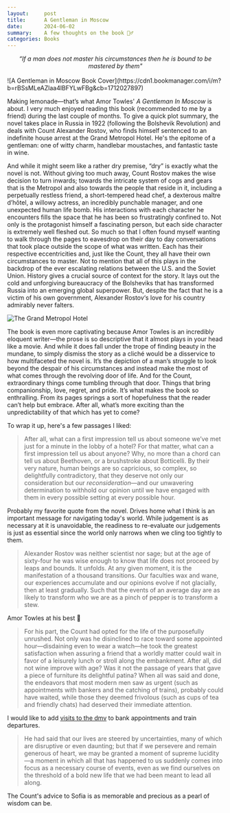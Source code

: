 ```yaml
---
layout:     post
title:      A Gentleman in Moscow
date:       2024-06-02
summary:    A few thoughts on the book 🤵‍♂️
categories: Books
---
```

<div align="center"> <em> “If a man does not master his circumstances then he is bound to be mastered by them" </em> </div>
<br/>
![A Gentleman in Moscow Book Cover](https://cdn1.bookmanager.com/i/m?b=rBSsMLeAZlaa4lBFYLwFBg&cb=1712027897)

Making lemonade—that’s what Amor Towles' *A Gentleman In Moscow* is about. I very much enjoyed reading this book (recommended to me by a friend) during the last couple of months. To give a quick plot summary, the novel takes place in Russia in 1922 (following the Bolshevik Revolution) and deals with Count Alexander Rostov, who finds himself sentenced to an indefinite house arrest at the Grand Metropol Hotel. He's the epitome of a gentleman: one of witty charm, handlebar moustaches, and fantastic taste in wine.

And while it might seem like a rather dry premise, “dry” is exactly what the novel is not. Without giving too much away, Count Rostov makes the wise decision to turn inwards; towards the intricate system of cogs and gears that is the Metropol and also towards the people that reside in it, including a perpetually restless friend, a short-tempered head chef, a dexterous maître d’hôtel, a willowy actress, an incredibly punchable manager, and one unexpected human life bomb. His interactions with each character he encounters fills the space that he has been so frustratingly confined to. Not only is the protagonist himself a fascinating person, but each side character is extremely well fleshed out. So much so that I often found myself wanting to walk through the pages to eavesdrop on their day to day conversations that took place outside the scope of what was written. Each has their respective eccentricities and, just like the Count, they all have their own circumstances to master. Not to mention that all of this plays in the backdrop of the ever escalating relations between the  U.S. and the Soviet Union. History gives a crucial source of context for the story. It lays out the cold and unforgiving bureaucracy of the Bolsheviks that has transformed Russia into an emerging global superpower. But, despite the fact that he is a victim of his own government, Alexander Rostov‘s love for his country admirably never falters.

![The Grand Metropol Hotel](https://dynamic-media-cdn.tripadvisor.com/media/photo-o/0a/26/3f/57/metropol-hall--v9371529.jpg?w=1200&h=-1&s=1)

The book is even more captivating because Amor Towles is an incredibly eloquent writer—the prose is so descriptive that it almost plays in your head like a movie. And while it does fall under the trope of finding beauty in the mundane, to simply dismiss the story as a cliché would be a disservice to how multifaceted the novel is. It’s the depiction of a man’s struggle to look beyond the despair of his circumstances and instead make the most of what comes through the revolving door of life. And for the Count, extraordinary things come tumbling through that door. Things that bring companionship, love, regret, and pride. It’s what makes the book so enthralling. From its pages springs a sort of hopefulness that the reader can’t help but embrace. After all, what’s more exciting than the unpredictability of that which has yet to come?

To wrap it up, here's a few passages I liked:

> After all, what can a first impression tell us about someone we’ve met just for a minute in the lobby of a hotel? For that matter, what can a first impression tell us about anyone? Why, no more than a chord can tell us about Beethoven, or a brushstroke about Botticelli. By their very nature, human beings are so capricious, so complex, so delightfully contradictory, that they deserve not only our consideration but our *reconsideration*—and our unwavering determination to withhold our opinion until we have engaged with them in every possible setting at every possible hour.

Probably my favorite quote from the novel. Drives home what I think is an important message for navigating today's world. While judgement is as necessary at it is unavoidable, the readiness to re-evaluate our judgements is just as essential since the world only narrows when we cling too tightly to them.

> Alexander Rostov was neither scientist nor sage; but at the age of sixty-four he was wise enough to know that life does not proceed by leaps and bounds. It unfolds. At any given moment, it is the manifestation of a thousand transitions. Our faculties wax and wane, our experiences accumulate and our opinions evolve if not glacially, then at least gradually. Such that the events of an average day are as likely to transform who we are as a pinch of pepper is to transform a stew.

Amor Towles at his best 🤌

> For his part, the Count had opted for the life of the purposefully unrushed. Not only was he disinclined to race toward some appointed hour—disdaining even to wear a watch—he took the greatest satisfaction when assuring a friend that a worldly matter could wait in favor of a leisurely lunch or stroll along the embankment. After all, did not wine improve with age? Was it not the passage of years that gave a piece of furniture its delightful patina? When all was said and done, the endeavors that most modern men saw as urgent (such as appointments with bankers and the catching of trains), probably could have waited, while those they deemed frivolous (such as cups of tea and friendly chats) had deserved their immediate attention.

I would like to add [visits to the dmv](https://www.youtube.com/watch?v=ONFj7AYgbko) to bank appointments and train departures.

> He had said that our lives are steered by uncertainties, many of which are disruptive or even daunting; but that if we persevere and remain generous of heart, we may be granted a moment of supreme lucidity—a moment in which all that has happened to us suddenly comes into focus as a necessary course of events, even as we find ourselves on the threshold of a bold new life that we had been meant to lead all along.

The Count's advice to Sofia is as memorable and precious as a pearl of wisdom can be.